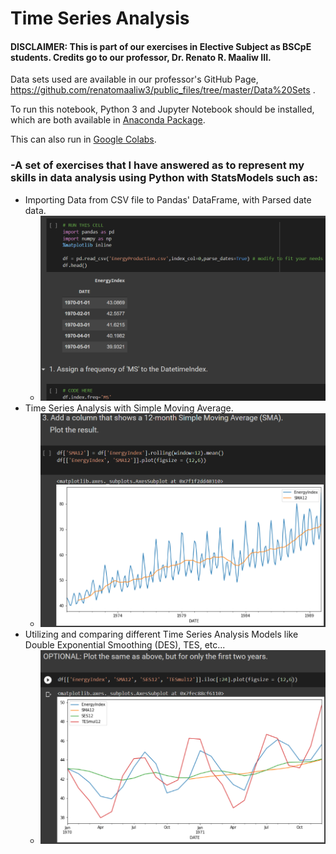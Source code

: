 # Time Series Analysis
#### DISCLAIMER: This is part of our exercises in Elective Subject as BSCpE students. Credits go to our professor, Dr. Renato R. Maaliw III.
Data sets used are available in our professor's GitHub Page, https://github.com/renatomaaliw3/public_files/tree/master/Data%20Sets .

To run this notebook, Python 3 and Jupyter Notebook should be installed, which are both available in [Anaconda Package](https://www.anaconda.com/products/distribution).


This can also run in [Google Colabs](colab.research.google.com).

### -A set of exercises that I have answered as to represent my skills in data analysis using Python with StatsModels such as:
- Importing Data from CSV file to Pandas' DataFrame, with Parsed date data.
  - ![](images/HAB.png)
- Time Series Analysis with Simple Moving Average.
  - ![](images/show1.png)
- Utilizing and comparing different Time Series Analysis Models like Double Exponential Smoothing (DES), TES, etc... 
  - ![](images/show2.png)
